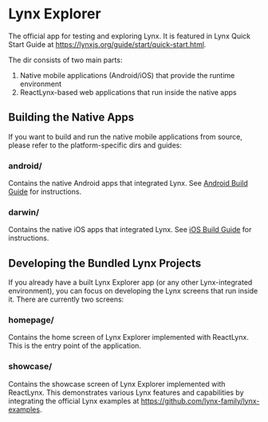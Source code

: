 # Lynx Explorer

The official app for testing and exploring Lynx. It is featured in Lynx Quick Start Guide at <https://lynxjs.org/guide/start/quick-start.html>.

The dir consists of two main parts:
1. Native mobile applications (Android/iOS) that provide the runtime environment
2. ReactLynx-based web applications that run inside the native apps

## Building the Native Apps

If you want to build and run the native mobile applications from source, please refer to the platform-specific dirs and guides:

### android/
Contains the native Android apps that integrated Lynx. See [Android Build Guide](android/README.md) for instructions.

### darwin/
Contains the native iOS apps that integrated Lynx. See [iOS Build Guide](darwin/ios/README.md) for instructions.

## Developing the Bundled Lynx Projects

If you already have a built Lynx Explorer app (or any other Lynx-integrated environment), you can focus on developing the Lynx screens that run inside it. There are currently two screens: 

### homepage/
Contains the home screen of Lynx Explorer implemented with ReactLynx. This is the entry point of the application.

### showcase/
Contains the showcase screen of Lynx Explorer implemented with ReactLynx. This demonstrates various Lynx features and capabilities by integrating the official Lynx examples at <https://github.com/lynx-family/lynx-examples>.
